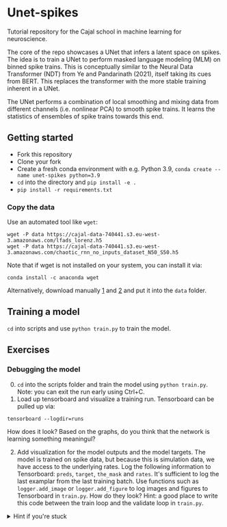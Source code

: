 # Unet-spikes

Tutorial repository for the Cajal school in machine learning for neuroscience. 

The core of the repo showcases a UNet that infers a latent space on spikes. The idea is to train a UNet to perform masked language modeling (MLM) on binned spike trains. This is conceptually similar to the Neural Data Transformer (NDT) from Ye and Pandarinath (2021), itself taking its cues from BERT. This replaces the transformer with the more stable training inherent in a UNet. 

The UNet performs a combination of local smoothing and mixing data from different channels (i.e. nonlinear PCA) to smooth spike trains. It learns the statistics of ensembles of spike trains towards this end.

## Getting started

* Fork this repository
* Clone your fork
* Create a fresh conda environment with e.g. Python 3.9, `conda create --name unet-spikes python=3.9`
* `cd` into the directory and `pip install -e .`
* `pip install -r requirements.txt`

### Copy the data

Use an automated tool like `wget`:

```
wget -P data https://cajal-data-740441.s3.eu-west-3.amazonaws.com/lfads_lorenz.h5
wget -P data https://cajal-data-740441.s3.eu-west-3.amazonaws.com/chaotic_rnn_no_inputs_dataset_N50_S50.h5
```

Note that if wget is not installed on your system, you can install it via:

```
conda install -c anaconda wget
```

Alternatively, download manually [1](https://cajal-data-740441.s3.eu-west-3.amazonaws.com/chaotic_rnn_no_inputs_dataset_N50_S50.h5
) and [2](https://cajal-data-740441.s3.eu-west-3.amazonaws.com/lfads_lorenz.h5) and put it into the `data` folder.

## Training a model

`cd` into scripts and use `python train.py` to train the model.

## Exercises

### Debugging the model

0. `cd` into the scripts folder and train the model using `python train.py`. Note: you can exit the run early using Ctrl+C.
1. Load up tensorboard and visualize a training run. Tensorboard can be pulled up via:

```
tensorboard --logdir=runs
```

How does it look? Based on the graphs, do you think that the network is learning something meaningul?

2. Add visualization for the model outputs and the model targets. The model is trained on spike data, but because this is simulation data, we have access to the underlying rates. Log the following information to Tensorboard: `preds`, `target`, `the_mask` and `rates`. It's sufficient to log the last examplar from the last training batch. Use functions such as `logger.add_image` or `logger.add_figure` to log images and figures to Tensorboard in `train.py`. How do they look? Hint: a good place to write this code between the train loop and the validate loop in `train.py`. 

<details>
  <summary>Hint if you're stuck</summary>
  Calling tensorboard's `log_image` function allows you to write an image. Try adding this line after the train loop:

  ```
  logger.add_image('debug/preds', preds[-1], total_epoch, dataformats='HW')
  ```

  dataformats='HW' is necessary because each prediction has the shape of an image that is Height x Width, and there is only one such prediction, hence there is no "channel" dimension. 

  Do the same for `target`, `the_mask` and `rates`.
  ```
  
</details>


3. One big issue with the model is that it can give negative rates. This is a problem because rates are inherently positive. Add a nonlinearity to the model to ensure that the rates are positive. Look inside the CNN module (`src/cnn.py`) and add a nonlinearity to the output of the last layer. You can use `torch.nn.ReLU` or `torch.nn.Softplus` for this. How does this change the training? How does this change the predictions? How does this change the validation R2?


### Parameter sweep

1. Let's tweak the learning rate. Try a grid of different learning rates, say from 1e-4 to 1e1 in logarithmic space. Look at the loss function and the validation R2. What is a good learning rate? Is the model training very sensitive to the learning rate?

### Visualizing the middle layers

1. How does the network do its magic? Let's visualize the weights of the model. Create a jupyter notebook. Load up a trained checkpoint, which should be saved in 'scripts/runs'. For example:

```
import torch
from src.cnn import CNN

cnn = CNN(29, 10)
cnn.load_state_dict(torch.load("../scripts/runs/Jul12_03-25-21_AP-T-020.local/model.pt"))
cnn.eval()
```

Visualize the embedding layer. For example:

```
import matplotlib.pyplot as plt
plt.imshow(cnn.embedding.weight.data.squeeze())
```

Do the same with the unembedding layer. Can you see any structure in the weights? What do you think is going on?

2. Visualize the weights of the first convolutional layer. You are going to need to look at slices of the weights, as they actually contain three different indices. For example, you might start by looking at `cnn.smoothing.weight.data[0, :, :].squeeze()`. Can you see anything in there?

3. (optional) Sometimes intermediate layers can be difficult to visualize even when their output is meaningful. Load up a trained checkpoint and visualize the output of the first convolutional layer. You will need to load up some data and run it through the model. For example:

```
from src.dataset import SpikesDataset
dataset = SpikesDataset("../data/config/lorenz.yaml")

# First examplar
spikes, rates, _, _ = dataset[0]

# Run the spikes through part of the network
X = spikes.unsqueeze(0).to(torch.float32)
X = cnn.embedding(X)
X = cnn.smoothing(X)
plt.imshow(X.squeeze().detach().numpy())
```

What does this tell you about how the network is doing its job?

### Improving the model

1. Perhaps the model is too low capacity and it needs more layers to learn some interesting features. Add one more set of layers to the model. You can do this by adding `smoothing1`, `bn1` and `relu1` layers in the initialization of `cnn.py`, and forwarding your inputs through them in the `forward` function. How does this change the training? How does this change the predictions? How does this change the validation R2? Note: you need to create separate layers and not reuse the old ones, because otherwise the weights will be tied in the first convolutional layer and the second one.
2. We made higher capacity, but we now we have a bit of a mess on our hands! It would be better if the model was more modular. Time to refactor! Add a `Smoothing` layer class inside of `cnn.py` that wraps `smoothing`, `bn` and `relu` operations. It should be a subclass of `nn.Module`. Run the training again to make sure you didn't break anything! Stretch goal: test the CNN from the test module in `tests/test_cnn.py`. You can run this from the command line via `pytest test_cnn.py` or via the `test`. Write another test that checks that the `Smoothing` class works.
3. (optional) Now that we have a modular CNN, we can add more layers to it. Try the network with up to 4 layers. You will need to make the filters shorter, as the number of weights are starting to add up. Does it help?
4. (optional) Now let's swap out the CNN for a UNet. The UNet is conceptually similar to the CNN, but it uses a series of downsampling layers and upsampling layers, allowing the filters to response to more of the signal despite small kernels. You can find the UNet in `unet.py`. Swap out the CNN for the UNet in `train.py`. How does this change the training? How does this change the predictions? How does this change the validation R2?

### New features

Consider different kinds of modifications of the network that might improve it. You don't have to do these in order: they're just to get you thinking about how to improve the model and exercise your PyTorch hacking skills.

1. Replace the masked tokens, which are currently assigned zeros, with something else. You could use, e.g.:
    * the average spike rate outside of the mask for each neuron
    * replace the spike rates with the nearest neighbor on either side of the mask
    * a linear interpolation of the spike trains on either side of the mask
    * give the mask to the input and output layers and allow it to be mixed in
2. Try to increase the masking ratio up to 0.6 and see if the model can still learn. How about using masking over *neurons* rather than masking over timesteps? Does that help?
3. Add dropout layers. Look up the function `torch.nn.Dropout1d`. Does dropout do anything here?
4. Add in [stochastic weight averaging](https://lightning.ai/docs/pytorch/stable/advanced/training_tricks.html) (SWA).
5. Try the same model on the chaotic rnn dataset. Does it perform better or worse? Why?
6. (advanced) Using the mean squared error is generally appropriate for continuous data. However, we know that for spikes, the Poisson distribution better captures the statistics of the data. Try to use the Poisson loss function instead of the MSE loss function. Look up the `torch.nn.PoissonNLLLoss` function. [You can use this paper as a reference](https://www.biorxiv.org/content/10.1101/463422v2).
